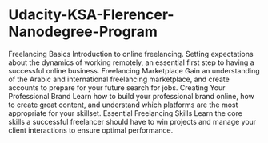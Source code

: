 # Udacity-KSA-Flerencer-Nanodegree-Program

Freelancing Basics
Introduction to online freelancing. Setting expectations about the dynamics of working remotely, an essential first step to having a successful online business.
Freelancing Marketplace
Gain an understanding of the Arabic and international freelancing marketplace, and create accounts to prepare for your future search for jobs.
Creating Your Professional Brand
Learn how to build your professional brand online, how to create great content, and understand which platforms are the most appropriate for your skillset.
Essential Freelancing Skills
Learn the core skills a successful freelancer should have to win projects and manage your client interactions to ensure optimal performance.
